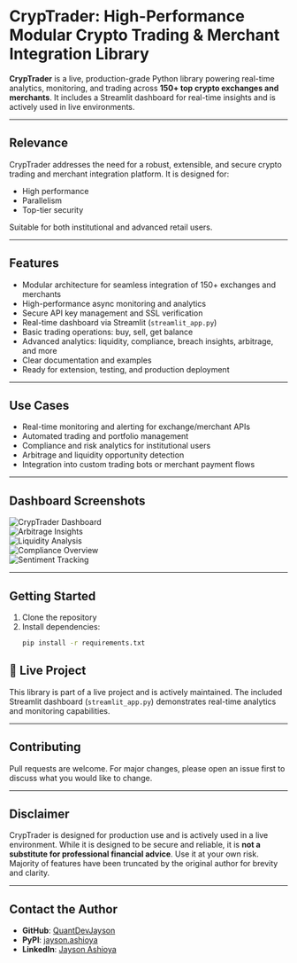 # CrypTrader: High-Performance Modular Crypto Trading & Merchant Integration Library

**CrypTrader** is a live, production-grade Python library powering real-time analytics, monitoring, and trading across **150+ top crypto exchanges and merchants**. It includes a Streamlit dashboard for real-time insights and is actively used in live environments.

---

##  Relevance

CrypTrader addresses the need for a robust, extensible, and secure crypto trading and merchant integration platform. It is designed for:

- High performance  
- Parallelism  
- Top-tier security  

Suitable for both institutional and advanced retail users.

---

## Features

- Modular architecture for seamless integration of 150+ exchanges and merchants  
- High-performance async monitoring and analytics  
- Secure API key management and SSL verification  
- Real-time dashboard via Streamlit (`streamlit_app.py`)  
- Basic trading operations: buy, sell, get balance  
- Advanced analytics: liquidity, compliance, breach insights, arbitrage, and more  
- Clear documentation and examples  
- Ready for extension, testing, and production deployment  

---

## Use Cases

- Real-time monitoring and alerting for exchange/merchant APIs  
- Automated trading and portfolio management  
- Compliance and risk analytics for institutional users  
- Arbitrage and liquidity opportunity detection  
- Integration into custom trading bots or merchant payment flows  

---

## Dashboard Screenshots

![CrypTrader Dashboard](screenshots/cryptrader-dashboard.png)  
![Arbitrage Insights](screenshots/cryptrader-arbitrage.png)  
![Liquidity Analysis](screenshots/cryptrader-liquidity.png)  
![Compliance Overview](screenshots/cryptrader-compliance.png)  
![Sentiment Tracking](screenshots/cryptrader-sentiments.png)

---

## Getting Started

1. Clone the repository  
2. Install dependencies:  
   ```bash
   pip install -r requirements.txt

## 📡 Live Project

This library is part of a live project and is actively maintained. The included Streamlit dashboard (`streamlit_app.py`) demonstrates real-time analytics and monitoring capabilities.

---

## Contributing

Pull requests are welcome. For major changes, please open an issue first to discuss what you would like to change.

---

## Disclaimer

CrypTrader is designed for production use and is actively used in a live environment. While it is designed to be secure and reliable, it is **not a substitute for professional financial advice**. Use it at your own risk. Majority of features have been truncated by the original author for brevity and clarity.

---

## Contact the Author

- **GitHub**: [QuantDevJayson](https://github.com/QuantDevJayson)  
- **PyPI**: [jayson.ashioya](https://pypi.org/user/jayson.ashioya)  
- **LinkedIn**: [Jayson Ashioya](https://www.linkedin.com/in/jayson-ashioya-c-082814176/)

   
